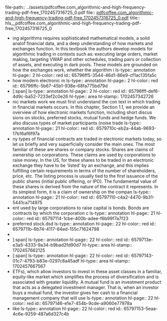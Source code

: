 file-path:: ../assets/pdfcoffee.com_algorithmic-and-high-frequency-trading-pdf-free_1702457316725_0.pdf
file:: [pdfcoffee.com_algorithmic-and-high-frequency-trading-pdf-free_1702457316725_0.pdf](../assets/pdfcoffee.com_algorithmic-and-high-frequency-trading-pdf-free_1702457316725_0.pdf)
title:: hls__pdfcoffee.com_algorithmic-and-high-frequency-trading-pdf-free_1702457316725_0

- ing algorithms requires sophisticated mathematical models, a solid analof financial data, and a deep understanding of how markets and exchanges function. In this textbook the authors develop models for algorithmic trading in contexts such as: executing large orders, market making, targeting VWAP and other schedules, trading pairs or collection of assets, and executing in dark pools. These models are grounded on how the exchanges work, whether the algorithm i
  ls-type:: annotation
  hl-page:: 2
  hl-color:: red
  id:: 65796ff5-3544-46d1-86e9-cf1ac135fa5c
- how modern electronic m
  ls-type:: annotation
  hl-page:: 2
  hl-color:: red
  id:: 65796ffc-5b67-45b1-938e-68fa775bd79d
- [:span]
  ls-type:: annotation
  hl-page:: 2
  hl-color:: red
  id:: 65796fff-def6-4d9c-ba52-7233ef2c0e26
  hl-type:: area
  hl-stamp:: 1702457342726
- nic markets work we must first understand the con text in which trading in financial markets occurs. In this chapter, Section 1.1, we provide an overview of how electronic markets function, including short discus sions on stocks, preferred stocks, mutual funds and hedge funds. We also discuss types of market participants (noise trade
  ls-type:: annotation
  hl-page:: 21
  hl-color:: red
  id:: 6579710c-eb2a-44ab-9693-17b16af6f97a
- ny types of financial contracts are traded in electronic markets today, so let us briefly and very superficially consider the main ones. The most familiar of these are shares or company stocks. Shares are claims of ownership on corporations. These claims are used by corporations to raise money. In the US, for these shares to be traded in an electronic exchange they have to be 'listed' by an exchange, and this implies fulfilling certain requirements in terms of the number of shareholders, price, etc. The listing process is usually tied to the first issuance of the public shares (initial public offering, or IPO). The fundamental value of these shares is derived from the nature of the contract it represents. In its simplest form, it is a claim of ownership on the compan
  ls-type:: annotation
  hl-page:: 21
  hl-color:: red
  id:: 65797110-c4a2-4470-9b31-5441ca714975
- ent used by large corporations to raise capital is bonds. Bonds are contracts by which the corporation c
  ls-type:: annotation
  hl-page:: 21
  hl-color:: red
  id:: 65797114-1cbe-400b-adee-f6b99f7a7f23
- preferred stock.dsd
  ls-type:: annotation
  hl-page:: 22
  hl-color:: red
  id:: 6579711b-6b74-4117-84ed-155c71624798
-
- [:span]
  ls-type:: annotation
  hl-page:: 22
  hl-color:: red
  id:: 6579713e-e3a5-4333-9a34-b9bad2fd90d7
  hl-type:: area
  hl-stamp:: 1702457662125
- [:span]
  ls-type:: annotation
  hl-page:: 22
  hl-color:: red
  id:: 65797143-01c7-4793-b83e-0297c8a45adf
  hl-type:: area
  hl-stamp:: 1702457667567
- ETFs), which allow investors to invest in these asset classes in a familiar, equity-like market which simplifies the process of diversification and is associated with greater liquidity. A mutual fund is an investment product that acts as a delegated investment manager. That is, when an investor buys a mutual fund, the investor gives her cash to a financial management company that will use
  ls-type:: annotation
  hl-page:: 22
  hl-color:: red
  id:: 65797146-e1e7-454b-9cde-a9060e77978a
- like
  ls-type:: annotation
  hl-page:: 22
  hl-color:: red
  id:: 65797153-5eaa-4c6e-9259-487a6d327c4b